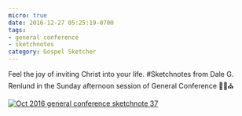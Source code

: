 ```yaml
---
micro: true
date: 2016-12-27 05:25:19-0700
tags:
- general conference
- sketchnotes
category: Gospel Sketcher
---
```


Feel the joy of inviting Christ into your life.
#Sketchnotes from Dale G. Renlund in the Sunday afternoon session of General Conference ✍🏼⛪️

[![Oct 2016 general conference sketchnote 37](http://www.gospelsketcher.org/uploads/2018/8bf219b5ee.jpg)](http://www.gospelsketcher.org/uploads/2018/8bf219b5ee.jpg)